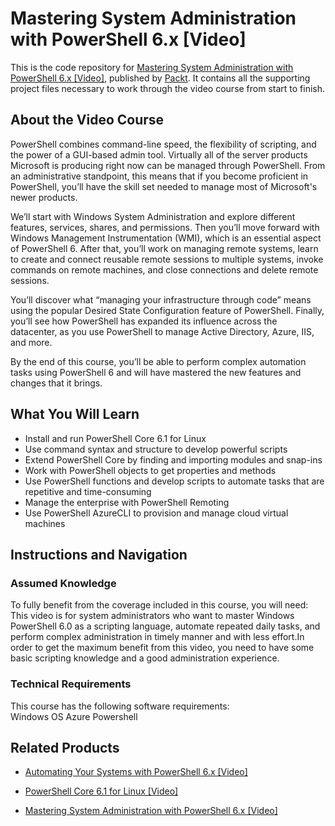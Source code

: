 # Mastering System Administration with PowerShell 6.x [Video]
This is the code repository for [Mastering System Administration with PowerShell 6.x [Video]](), published by [Packt](https://www.packtpub.com/?utm_source=github). It contains all the supporting project files necessary to work through the video course from start to finish.
## About the Video Course
PowerShell combines command-line speed, the flexibility of scripting, and the power of a GUI-based admin tool. Virtually all of the server products Microsoft is producing right now can be managed through PowerShell. From an administrative standpoint, this means that if you become proficient in PowerShell, you’ll have the skill set needed to manage most of Microsoft's newer products. 

We’ll start with Windows System Administration and explore different features, services, shares, and permissions. Then you’ll move forward with Windows Management Instrumentation (WMI), which is an essential aspect of PowerShell 6. After that, you’ll work on managing remote systems, learn to create and connect reusable remote sessions to multiple systems, invoke commands on remote machines, and close connections and delete remote sessions.

You’ll discover what “managing your infrastructure through code” means using the popular Desired State Configuration feature of PowerShell. Finally, you’ll see how PowerShell has expanded its influence across the datacenter, as you use PowerShell to manage Active Directory, Azure, IIS, and more. 

By the end of this course, you’ll be able to perform complex automation tasks using PowerShell 6 and will have mastered the new features and changes that it brings.

<H2>What You Will Learn</H2>
<DIV class=book-info-will-learn-text>
<UL>
<LI><SPAN id=what_you_will_learn_c class=sugar_field>Install and run PowerShell Core 6.1 for Linux</SPAN> 
<LI><SPAN id=what_you_will_learn_c class=sugar_field>Use command syntax and structure to develop powerful scripts </SPAN>
<LI><SPAN id=what_you_will_learn_c class=sugar_field>Extend PowerShell Core by finding and importing modules and snap-ins </SPAN>
<LI><SPAN id=what_you_will_learn_c class=sugar_field>Work with PowerShell objects to get properties and methods </SPAN>
<LI><SPAN id=what_you_will_learn_c class=sugar_field>Use PowerShell functions and develop scripts to automate tasks that are repetitive and time-consuming </SPAN>
<LI><SPAN id=what_you_will_learn_c class=sugar_field>Manage the enterprise with PowerShell Remoting </SPAN>
<LI><SPAN id=what_you_will_learn_c class=sugar_field>Use PowerShell AzureCLI to provision and manage cloud virtual machines</SPAN> </LI></UL></DIV>

## Instructions and Navigation
### Assumed Knowledge
To fully benefit from the coverage included in this course, you will need:<br/>
This video is for system administrators who want to master Windows PowerShell 6.0 as a scripting language, automate repeated daily tasks, and perform complex administration in timely manner and with less effort.In order to get the maximum benefit from this video, you need to have some basic scripting knowledge and a good administration experience.
### Technical Requirements
This course has the following software requirements:<br/>
Windows OS
Azure
Powershell

## Related Products
* [Automating Your Systems with PowerShell 6.x [Video]](https://www.packtpub.com/virtualization-and-cloud/automating-your-systems-powershell-6x-video?utm_source=github&utm_medium=repository&utm_campaign=9781788624404)

* [PowerShell Core 6.1 for Linux [Video]](https://www.packtpub.com/virtualization-and-cloud/powershell-core-61-linux-video?utm_source=github&utm_medium=repository&utm_campaign=9781838559595)

* [Mastering System Administration with PowerShell 6.x [Video]]()

